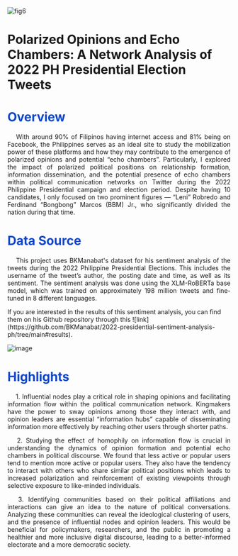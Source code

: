 ![fig6](https://github.com/lorainemnrc/network-science-ph_elections2022/assets/23328647/ece2e4c7-f0ee-4d93-8aaf-0a33fdadf387)

# Polarized Opinions and Echo Chambers: A Network Analysis of 2022 PH Presidential Election Tweets

<h1 style="color: #1048CB"><b>Overview</b></h1>

<p align="justify"> &emsp;
  With around 90% of Filipinos having internet access and 81% being on Facebook, the Philippines serves as an ideal site to study the mobilization power of these platforms and how they may contribute to the emergence of polarized opinions and potential “echo chambers”. Particularly, I explored the impact of polarized political positions on relationship formation, information dissemination, and the potential presence of echo chambers within political communication networks on Twitter during the 2022 Philippine Presidential campaign and election period. Despite having 10 candidates, I only focused on two prominent figures — “Leni” Robredo and Ferdinand “Bongbong” Marcos (BBM) Jr., who significantly divided the nation during that time.
</p>

<h1 style="color: #1048CB"><b>Data Source</b></h1>

<p align="justify"> &emsp;
  This project uses BKManabat's dataset for his sentiment analysis of the tweets during the 2022 Philippine Presidential Elections. This includes the username of the tweet’s author, the posting date and time, as well as its sentiment. The sentiment analysis was done using the XLM-RoBERTa base model, which was trained on approximately 198 million tweets and fine-tuned in 8 different languages.
</p>
  If you are interested in the results of this sentiment analysis, you can find them on his Github repository through this ![link](https://github.com/BKManabat/2022-presidential-sentiment-analysis-ph/tree/main#results).

![image](https://github.com/lorainemnrc/network-science-ph_elections2022/assets/23328647/7884c7f8-3a88-4a47-b24f-f3134d8e540e)


<h1 style="color: #1048CB"><b>Highlights</b></h1>

<p align="justify"> &emsp; 
1. Influential nodes play a critical role in shaping opinions and facilitating information flow within the political communication network. Kingmakers have the power to sway opinions among those they interact with, and opinion leaders are essential “information hubs” capable of disseminating information more effectively by reaching other users through shorter paths.
</p>
<p align="justify"> &emsp; 
2. Studying the effect of homophily on information flow is crucial in understanding the dynamics of opinion formation and potential echo chambers in political discourse. We found that less active or popular users tend to mention more active or popular users. They also have the tendency to interact with others who share similar political positions which leads to increased polarization and reinforcement of existing viewpoints through selective exposure to like-minded individuals.
</p>
<p align="justify"> &emsp; 
3. Identifying communities based on their political affiliations and interactions can give an idea to the nature of political conversations. Analyzing these communities can reveal the ideological clustering of users, and the presence of influential nodes and opinion leaders. This would be beneficial for policymakers, researchers, and the public in promoting a healthier and more inclusive digital discourse, leading to a better-informed electorate and a more democratic society.
</p>
  
